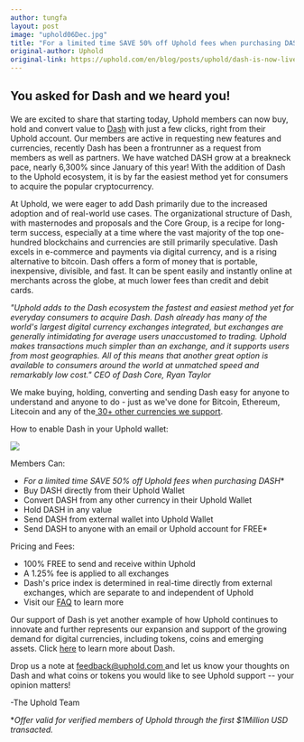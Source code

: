 ```yaml
---
author: tungfa
layout: post
image: "uphold06Dec.jpg"
title: "For a limited time SAVE 50% off Uphold fees when purchasing DASH - for the first $1,000,000 USD purchased"
original-author: Uphold
original-link: https://uphold.com/en/blog/posts/uphold/dash-is-now-live-on-uphold
---
```


You asked for Dash and we heard you!
------------------------------------

####

We are excited to share that starting today, Uphold members can now buy, hold and convert value to [Dash](https://www.dash.org/) with just a few clicks, right from their Uphold account. Our members are active in requesting new features and currencies, recently Dash has been a frontrunner as a request from members as well as partners. We have watched DASH grow at a breakneck pace, nearly 6,300% since January of this year! With the addition of Dash to the Uphold ecosystem, it is by far the easiest method yet for consumers to acquire the popular cryptocurrency.

At Uphold, we were eager to add Dash primarily due to the increased adoption and of real-world use cases. The organizational structure of Dash, with masternodes and proposals and the Core Group, is a recipe for long-term success, especially at a time where the vast majority of the top one-hundred blockchains and currencies are still primarily speculative. Dash excels in e-commerce and payments via digital currency, and is a rising alternative to bitcoin. Dash offers a form of money that is portable, inexpensive, divisible, and fast. It can be spent easily and instantly online at merchants across the globe, at much lower fees than credit and debit cards. 

*"Uphold adds to the Dash ecosystem the fastest and easiest method yet for everyday consumers to acquire Dash. Dash already has many of the world's largest digital currency exchanges integrated, but exchanges are generally intimidating for average users unaccustomed to trading. Uphold makes transactions much simpler than an exchange, and it supports users from most geographies. All of this means that another great option is available to consumers around the world at unmatched speed and remarkably low cost." CEO of Dash Core, Ryan Taylor*

We make buying, holding, converting and sending Dash easy for anyone to understand and anyone to do - just as we've done for Bitcoin, Ethereum, Litecoin and any of the[ 30+ other currencies we support](https://support.uphold.com/hc/en-us/articles/202473803-Supported-currencies).

How to enable Dash in your Uphold wallet:

![](https://uphold.com/uploads/richtext/images/201712051413515a26a99f052c8.gif)

Members Can:

-   *For a limited time SAVE 50% off Uphold fees when purchasing DASH**
-   Buy DASH directly from their Uphold Wallet
-   Convert DASH from any other currency in their Uphold Wallet
-   Hold DASH in any value
-   Send DASH from external wallet into Uphold Wallet
-   Send DASH to anyone with an email or Uphold account for FREE*

Pricing and Fees:

-   100% FREE to send and receive within Uphold
-   A 1.25% fee is applied to all exchanges
-   Dash's price index is determined in real-time directly from external exchanges, which are separate to and independent of Uphold
-   Visit our [FAQ](https://support.uphold.com/hc/en-us/articles/206118653-Costs-and-Limits) to learn more

Our support of Dash is yet another example of how Uphold continues to innovate and further represents our expansion and support of the growing demand for digital currencies, including tokens, coins and emerging assets. Click [here](https://www.dash.org/) to learn more about Dash.

Drop us a note at [feedback@uphold.com ](http://feedback@uphold.com/)and let us know your thoughts on Dash and what coins or tokens you would like to see Uphold support -- your opinion matters!

-The Uphold Team

**Offer valid for verified members of Uphold through the first $1Million USD transacted.*
